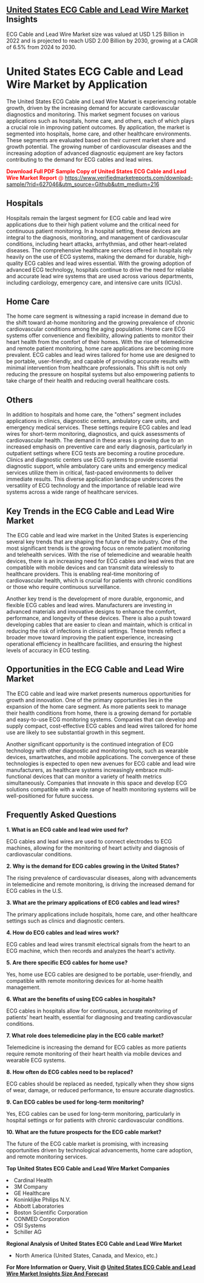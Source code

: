 <h2><a href="https://www.verifiedmarketreports.com/download-sample/?rid=627046&amp;utm_source=Github&amp;utm_medium=216" target="_blank">United States ECG Cable and Lead Wire Market</a> Insights</h2><p>ECG Cable and Lead Wire Market size was valued at USD 1.25 Billion in 2022 and is projected to reach USD 2.00 Billion by 2030, growing at a CAGR of 6.5% from 2024 to 2030.</p><p><div> <h1>United States ECG Cable and Lead Wire Market by Application</h1> <p>The United States ECG Cable and Lead Wire Market is experiencing notable growth, driven by the increasing demand for accurate cardiovascular diagnostics and monitoring. This market segment focuses on various applications such as hospitals, home care, and others, each of which plays a crucial role in improving patient outcomes. By application, the market is segmented into hospitals, home care, and other healthcare environments. These segments are evaluated based on their current market share and growth potential. The growing number of cardiovascular diseases and the increasing adoption of advanced diagnostic equipment are key factors contributing to the demand for ECG cables and lead wires. <p><span class=""><span style="color: #ff0000;"><strong>Download Full PDF Sample Copy of United States ECG Cable and Lead Wire Market Report</strong> @ </span><a href="https://www.verifiedmarketreports.com/download-sample/?rid=627046&amp;utm_source=Github&amp;utm_medium=216" target="_blank">https://www.verifiedmarketreports.com/download-sample/?rid=627046&amp;utm_source=Github&amp;utm_medium=216</a></span></p></p> <h2>Hospitals</h2> <p>Hospitals remain the largest segment for ECG cable and lead wire applications due to their high patient volume and the critical need for continuous patient monitoring. In a hospital setting, these devices are integral to the diagnosis, monitoring, and management of cardiovascular conditions, including heart attacks, arrhythmias, and other heart-related diseases. The comprehensive healthcare services offered in hospitals rely heavily on the use of ECG systems, making the demand for durable, high-quality ECG cables and lead wires essential. With the growing adoption of advanced ECG technology, hospitals continue to drive the need for reliable and accurate lead wire systems that are used across various departments, including cardiology, emergency care, and intensive care units (ICUs).</p> <h2>Home Care</h2> <p>The home care segment is witnessing a rapid increase in demand due to the shift toward at-home monitoring and the growing prevalence of chronic cardiovascular conditions among the aging population. Home care ECG systems offer convenience and flexibility, allowing patients to monitor their heart health from the comfort of their homes. With the rise of telemedicine and remote patient monitoring, home care applications are becoming more prevalent. ECG cables and lead wires tailored for home use are designed to be portable, user-friendly, and capable of providing accurate results with minimal intervention from healthcare professionals. This shift is not only reducing the pressure on hospital systems but also empowering patients to take charge of their health and reducing overall healthcare costs.</p> <h2>Others</h2> <p>In addition to hospitals and home care, the "others" segment includes applications in clinics, diagnostic centers, ambulatory care units, and emergency medical services. These settings require ECG cables and lead wires for short-term monitoring, diagnostics, and quick assessments of cardiovascular health. The demand in these areas is growing due to an increased emphasis on preventive care and early diagnosis, particularly in outpatient settings where ECG tests are becoming a routine procedure. Clinics and diagnostic centers use ECG systems to provide essential diagnostic support, while ambulatory care units and emergency medical services utilize them in critical, fast-paced environments to deliver immediate results. This diverse application landscape underscores the versatility of ECG technology and the importance of reliable lead wire systems across a wide range of healthcare services.</p> <h2>Key Trends in the ECG Cable and Lead Wire Market</h2> <p>The ECG cable and lead wire market in the United States is experiencing several key trends that are shaping the future of the industry. One of the most significant trends is the growing focus on remote patient monitoring and telehealth services. With the rise of telemedicine and wearable health devices, there is an increasing need for ECG cables and lead wires that are compatible with mobile devices and can transmit data wirelessly to healthcare providers. This is enabling real-time monitoring of cardiovascular health, which is crucial for patients with chronic conditions or those who require continuous surveillance.</p> <p>Another key trend is the development of more durable, ergonomic, and flexible ECG cables and lead wires. Manufacturers are investing in advanced materials and innovative designs to enhance the comfort, performance, and longevity of these devices. There is also a push toward developing cables that are easier to clean and maintain, which is critical in reducing the risk of infections in clinical settings. These trends reflect a broader move toward improving the patient experience, increasing operational efficiency in healthcare facilities, and ensuring the highest levels of accuracy in ECG testing.</p> <h2>Opportunities in the ECG Cable and Lead Wire Market</h2> <p>The ECG cable and lead wire market presents numerous opportunities for growth and innovation. One of the primary opportunities lies in the expansion of the home care segment. As more patients seek to manage their health conditions from home, there is a growing demand for portable and easy-to-use ECG monitoring systems. Companies that can develop and supply compact, cost-effective ECG cables and lead wires tailored for home use are likely to see substantial growth in this segment.</p> <p>Another significant opportunity is the continued integration of ECG technology with other diagnostic and monitoring tools, such as wearable devices, smartwatches, and mobile applications. The convergence of these technologies is expected to open new avenues for ECG cable and lead wire manufacturers, as healthcare systems increasingly embrace multi-functional devices that can monitor a variety of health metrics simultaneously. Companies that innovate in this space and develop ECG solutions compatible with a wide range of health monitoring systems will be well-positioned for future success.</p> <h2>Frequently Asked Questions</h2> <p><strong>1. What is an ECG cable and lead wire used for?</strong></p> <p>ECG cables and lead wires are used to connect electrodes to ECG machines, allowing for the monitoring of heart activity and diagnosis of cardiovascular conditions.</p> <p><strong>2. Why is the demand for ECG cables growing in the United States?</strong></p> <p>The rising prevalence of cardiovascular diseases, along with advancements in telemedicine and remote monitoring, is driving the increased demand for ECG cables in the U.S.</p> <p><strong>3. What are the primary applications of ECG cables and lead wires?</strong></p> <p>The primary applications include hospitals, home care, and other healthcare settings such as clinics and diagnostic centers.</p> <p><strong>4. How do ECG cables and lead wires work?</strong></p> <p>ECG cables and lead wires transmit electrical signals from the heart to an ECG machine, which then records and analyzes the heart's activity.</p> <p><strong>5. Are there specific ECG cables for home use?</strong></p> <p>Yes, home use ECG cables are designed to be portable, user-friendly, and compatible with remote monitoring devices for at-home health management.</p> <p><strong>6. What are the benefits of using ECG cables in hospitals?</strong></p> <p>ECG cables in hospitals allow for continuous, accurate monitoring of patients’ heart health, essential for diagnosing and treating cardiovascular conditions.</p> <p><strong>7. What role does telemedicine play in the ECG cable market?</strong></p> <p>Telemedicine is increasing the demand for ECG cables as more patients require remote monitoring of their heart health via mobile devices and wearable ECG systems.</p> <p><strong>8. How often do ECG cables need to be replaced?</strong></p> <p>ECG cables should be replaced as needed, typically when they show signs of wear, damage, or reduced performance, to ensure accurate diagnostics.</p> <p><strong>9. Can ECG cables be used for long-term monitoring?</strong></p> <p>Yes, ECG cables can be used for long-term monitoring, particularly in hospital settings or for patients with chronic cardiovascular conditions.</p> <p><strong>10. What are the future prospects for the ECG cable market?</strong></p> <p>The future of the ECG cable market is promising, with increasing opportunities driven by technological advancements, home care adoption, and remote monitoring services.</p></div></p><p><strong>Top United States ECG Cable and Lead Wire Market Companies</strong></p><div data-test-id=""><p><li>Cardinal Health</li><li> 3M Company</li><li> GE Healthcare</li><li> Koninklijke Philips N.V.</li><li> Abbott Laboratories</li><li> Boston Scientific Corporation</li><li> CONMED Corporation</li><li> OSI Systems</li><li> Schiller AG</li></p><div><strong>Regional Analysis of&nbsp;United States ECG Cable and Lead Wire Market</strong></div><ul><li dir="ltr"><p dir="ltr">North America&nbsp;(United States, Canada, and Mexico, etc.)</p></li></ul><p><strong>For More Information or Query, Visit @&nbsp;</strong><strong><a href="https://www.verifiedmarketreports.com/product/ecg-cable-and-lead-wire-market/?utm_source=Github&amp;utm_medium=216" target="_blank">United States ECG Cable and Lead Wire Market Insights Size And Forecast</a></strong></p></div>
